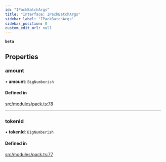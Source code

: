 ```yaml
---
id: "IPackBatchArgs"
title: "Interface: IPackBatchArgs"
sidebar_label: "IPackBatchArgs"
sidebar_position: 0
custom_edit_url: null
---
```


**`beta`**

## Properties

### amount

• **amount**: `BigNumberish`

#### Defined in

[src/modules/pack.ts:78](https://github.com/PrasoonPratham/nftlabs-sdk-ts/blob/bd3e5c6/src/modules/pack.ts#L78)

___

### tokenId

• **tokenId**: `BigNumberish`

#### Defined in

[src/modules/pack.ts:77](https://github.com/PrasoonPratham/nftlabs-sdk-ts/blob/bd3e5c6/src/modules/pack.ts#L77)
